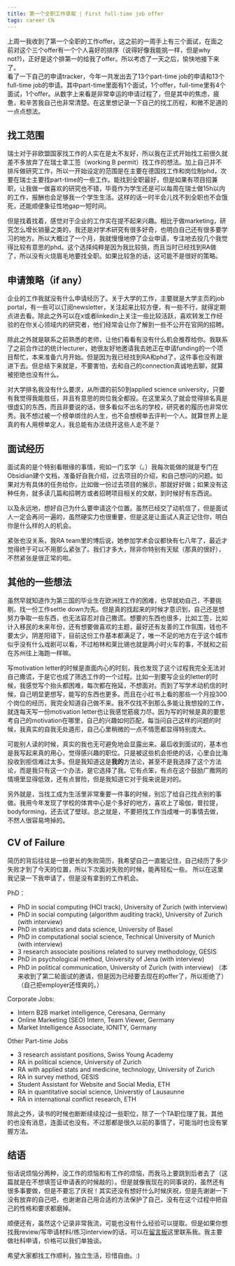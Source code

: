 ```yaml
---
title: 第一个全职工作录取 | First full-time job offer
tags: career CN
---
```


上周一我收到了第一个全职的工作offer。这之前的一周手上有三个面试，在面之前对这个三个offer有一个个人喜好的排序（说得好像我能挑一样，但是why not?)，正好是这个排第一的给我了offer。所以考虑了一天之后，愉快地接下来了。   
看了一下自己的申请tracker，今年一共发出去了13个part-time job的申请和13个full-time job的申请。其中part-time里面有1个面试，1个offer，full-time里有4个面试，1个offer。从数字上来看是非常幸运的申请过程了，但是其中的焦虑，疲惫，和辛苦我自己也非常清楚。在这里想记录一下自己的找工历程，和微不足道的一点点想法。

<!--more-->

## 找工范围
瑞士对于非欧盟国家找工作的人实在是太不友好，所以我在正式开始找工前很久就差不多放弃了在瑞士拿工签（working B permit）找工作的想法。加上自己并不排斥做研究工作，所以一开始设定的范围是在主要在德国找工作和岗位制phd，次要在瑞士主要找part-time的一些工作。能找到全职最好，但是如果有项目招兼职，让我做一做喜欢的研究也不错，毕竟作为学生还是可以每周在瑞士做15h以内的工作，报酬也会足够我一个学生生活。这样的话一时半会儿找不到全职也不会饿死，还能顺便象征性地gap一短时间。

但是找着找着，感觉对于企业的工作实在提不起来兴趣。相比于做marketing，研究怎么增长销量之类的，我还是对学术研究有很多好奇，也明白自己还有很多要学习的地方。所以大概过了一个月，我就慢慢地停了企业申请，专注地去投几个我觉得比较有意思的phd。这个选择纯粹是因为我比较挑，而且当时已经找到RA做了，所以没有火烧眉毛地要找全职。如果比较急的话，这可能不是很好的策略。

## 申请策略（if any）
企业的工作我就没有什么申请经历了。关于大学的工作，主要就是大学主页的job portal，有一些可以订阅newsletter，关注起来比较方便，有一些不行，就得定期点进去看。除此之外可以在x或者linkedin上关注一些比较活跃，喜欢转发工作经验的在你关心领域内的研究者，他们经常会让你了解到一些不公开在官网的招聘。

除此之外就是联系之前熟悉的老师，让他们看看有没有什么机会推荐给你。我联系了之前合作过的统计lecturer，她很友好地邀请我去她正在申请funding的一个项目帮忙，本来准备六月开始。但是因为我已经找到RA和phd了，这件事也没有跟进下去。但总结下来就是，不要害怕，去和自己的connection真诚地去聊，就算被拒绝也没有什么。

对大学排名我没有什么要求，从所谓的前50到applied science university，只要有我觉得我能胜任，并且有意思的岗位我全都投。在这里呆久了就会觉得排名真是很虚幻的东西，而且非要说的话，很多看似不出名的学校，研究者的履历也非常优秀。我不想过被一个榜单绑住的人生，也不会想榜单去评判一个人。就算世界上是真的有人用榜单定人，我总能有办法绕开这些人走不是？

## 面试经历
面试真的是个特别看眼缘的事情，宛如一门玄学（。）我每次能做的就是专门在Obsidian建个文档，准备好自我介绍，过去项目的介绍，和自己想问的问题。如果对方有具体的任务给你，比如做一份过去项目的展示，那就好好做；如果没有这种任务，就多读几篇和招聘方或者招聘项目相关的文献，到时候好有东西说。

以及永远地，想好自己为什么要申请这个位置。虽然已经交了动机信了，但是面试人一定会再问一遍的，虽然硬实力也很重要，但是这是让面试人真正记住你，明白你是什么样的人的机会。

紧张也没关系，我RA team里的博后说，她参加学术会议都快有七八年了，最近才觉得终于可以不用那么紧张了。我们才多大，除非你特别有天赋（那真的很好），不然紧张是很正常的啦。

## 其他的一些想法
虽然早就知道作为第三国的毕业生在欧洲找工作的困难，也早就劝自己，不要挑剔，找一份工作settle down为先。但是真的找起来的时候才意识到，自己还是想努力争取一些东西，也无法容忍对自己撒谎。想要的东西也很多，比如工签，比如计入移民的未来年份，还有想要做喜欢的主题，最好还有友善的工作氛围，钱也不要太少。阴差阳错下，目前这份工作基本都满足了，唯一不足的地方在于这个城市似乎没有什么戏剧可以看，不过柏林和莱比锡也就是两小时火车的事，不就和之前在苏州往上海跑一样嘛。

写motivation letter的时候是直面内心的时刻，我也发现了这个过程我完全无法对自己撒谎，于是它也成了筛选工作的一个过程。比如一到要写企业的letter的时候，我感觉写个抬头都困难，每次都在拖延，不想面对。而到了写学术动机信的时候，自己明显更想写，能写的东西也更多。而且在小红书上看的那些一个月投300个岗位的经历，我完全知道自己做不来。我不仅找不到那么多能让我想投的工作，就连每天写一份motivation letter也让我感觉筋疲力尽。因为写的时候是真的要思考自己的motivation在哪里，自己的兴趣如何匹配，每当问自己这样的问题的时候，我真实的自我无处遁形，自己心里稍微的一点不情愿都显得特别庞大。

可能别人读的时候，真实的我也无可避免地会显露出来。最后收到面试的，基本也是我写起来真的用心，觉得感兴趣的职位。只是被这些机会拒绝的话，心里会比海投收到拒信难过太多。但是我知道这是**我的**方法论，甚至不是我选择了这个方法论，而是我只有这一个办法，是它选择了我。它有点笨，有点在这个鼓励广撒网的情境里显得低效，还有点冒险，但是我知道它对于我来说是对的。

另外就是，当找工成为生活里非常重要一件事的时候，别忘了给自己找点别的事做。我用今年发现了学校的体育中心是个多好的地方，喜欢上了瑜伽，普拉提，bodyforming，还去试了壁球。总之就是，不要把找工作当成唯一的事情去做，不然人很容易垮掉的。

## CV of Failure
简历的背后往往是一份更长的失败简历，我希望自己一直能记住，自己经历了多少失败才到了今天的位置，所以下次面对失败的时候，能再轻松一些。
所以在这里我记录一下我申请了，但是没有拿到的工作机会。

PhD：
- PhD in social computing (HCI track), University of Zurich (with interview)
- PhD in social computing (algorithm auditing track), University of Zurich (with interview)
- PhD in statistics and data science, University of Basel
- PhD in computational social science, Technical University of Munich (with interview)
- 3 research associate positions related to survey methodology, GESIS
- PhD in psychological method, University of Jena (with interview)
- PhD in political communication, University of Zurich (with interview) （本来收到了第二轮面试的邀请，但是因为已经要去现在的offer了，所以拒绝了）（自己拒employer还怪爽的。）

Corporate Jobs:
- Intern B2B market intelligence, Ceresana, Germany
- Online Marketing (SEO) Intern, Team Viewer, Germany
- Market Intelligence Associate, IONITY, Germany
 
Other Part-time Jobs
- 3 research assistant positions, Swiss Young Academy
- RA in political science, University of Zurich
- RA with applied stats and medicine, technology, University of Zurich
- RA in survey method, GESIS
- Student Assistant for Website and Social Media, ETH
- RA in quantitative social science, Universtiy of Lausaunne
- RA in international conflict research, ETH

除此之外，读书的时候也断断续续投过一些职位，除了一个TA职位理了我，其他的也没有消息，连面试也没有。不过那都是很久以前的事情了，可能当时也没有掌握方法。

## 结语
俗话说烦恼分两种，没工作的烦恼和有工作的烦恼，而我马上要跳到后者去了（这篇就是在不想填签证申请表的时候敲的）。但是就像我现在的同事说的，虽然还有很多事要做，但是不要忘了庆祝！其实还没有想好什么时候庆祝，但是先谢谢一下没有放弃的自己吧，也谢谢自己用合适的方法保护了自己，没有在这个过程中把自己的性格和要求都磨掉。

顺便还有，虽然这个记录非常我流，可能也没有什么经验可以提取。但是如果你想找我review/写申请材料/练习interview的话，可以在[留言板](https://docs.google.com/forms/d/e/1FAIpQLScjQA0zzFI5GUwZfkKUIvwr-btOxZpcDc46vIsuZANtov3oAw/viewform)这里联系我。我主要做社科申请，价格可以我们单独谈。

希望大家都找工作顺利，独立生活，珍惜自由。:)
